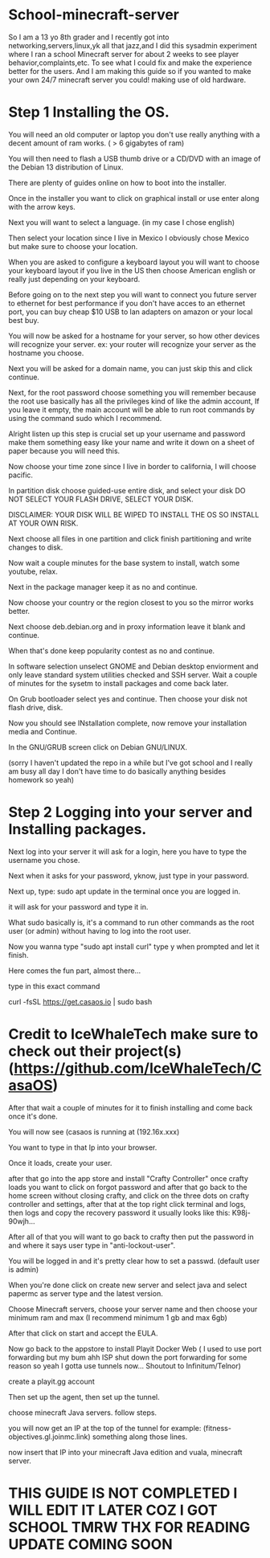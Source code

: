 # School-minecraft-server

So I am a 13 yo 8th grader and I recently got into networking,servers,linux,yk all that jazz,and I did this sysadmin experiment where I ran a school Minecraft server for about 2 weeks to see player behavior,complaints,etc. To see what I could fix and make the experience better for the users. And I am making this guide so if you wanted to make your own 24/7 minecraft server you could! making use of old hardware.

# Step 1 Installing the OS.
You will need an old computer or laptop you don't use really anything with a decent amount of ram works. ( > 6 gigabytes of ram)

You will then need to flash a USB thumb drive or a CD/DVD with an image of the Debian 13 distribution of Linux. 

There are plenty of guides online on how to boot into the installer.

Once in the installer you want to click on graphical install or use enter along with the arrow keys.

Next you will want to select a language. (in my case I chose english)

Then select your location since I live in Mexico I obviously chose Mexico but make sure to choose your location.

When you are asked to configure a keyboard layout you will want to choose your keyboard layout if you live in the US then choose American english or really just depending on your keyboard.

Before going on to the next step you will want to connect you future server to ethernet for best performance if you don't have acces to an ethernet port, you can buy cheap $10 USB to lan adapters on amazon or your local best buy.

You will now be asked for a hostname for your server, so how other devices will recognize your server. ex: your router will recognize your server as the hostname you choose.

Next you will be asked for a domain name, you can just skip this and click continue.

Next, for the root password choose something you will remember because the root use basically has all the privileges kind of like the admin account, If you leave it empty, the main account will be able to run root commands by using the command sudo which I recommend.

Alright listen up this step is crucial set up your username and password make them something easy like your name and write it down on a sheet of paper because you will need this.

Now choose your time zone since I live in border to california, I will choose pacific.

In partition disk choose guided-use entire disk, and select your disk DO NOT SELECT YOUR FLASH DRIVE, SELECT YOUR DISK.

DISCLAIMER: YOUR DISK WILL BE WIPED TO INSTALL THE OS SO INSTALL AT YOUR OWN RISK.

Next choose all files in one partition and click finish partitioning and write changes to disk.

Now wait a couple minutes for the base system to install, watch some youtube, relax.

Next in the package manager keep it as no and continue.

Now choose your country or the region closest to you so the mirror works better.

Next choose deb.debian.org and in proxy information leave it blank and continue.

When that's done keep popularity contest as no and continue.

In software selection unselect GNOME and Debian desktop enviorment and only leave standard system utilities checked and SSH server.
Wait a couple of minutes for the sysetm to install packages and come back later.


On Grub bootloader select yes and continue. Then choose your disk not flash drive, disk.

Now you should see INstallation complete, now remove your installation media and Continue.

In the GNU/GRUB screen click on Debian GNU/LINUX.

(sorry I haven't updated the repo in a while but I've got school and I really am busy all day I don't have time to do basically anything besides homework so yeah)

# Step 2 Logging into your server and Installing packages.

Next log into your server it will ask for a login, here you have to type the username you chose.

Next when it asks for your password, yknow, just type in your password.

Next up, type: sudo apt update in the terminal once you are logged in.

it will ask for your password and type it in.

What sudo basically is, it's a command to run other commands as the root user (or admin) without having to log into the root user.

Now you wanna type "sudo apt install curl" type y when prompted and let it finish.

Here comes the fun part, almost there...

type in this exact command

curl -fsSL https://get.casaos.io | sudo bash

# Credit to IceWhaleTech make sure to check out their project(s) (https://github.com/IceWhaleTech/CasaOS)

After that wait a couple of minutes for it to finish installing and come back once it's done.

You will now see (casaos is running at (192.16x.xxx)

You want to type in that Ip into your browser.

Once it loads, create your user.

after that go into the app store and install "Crafty Controller"
once crafty loads you want to click on forgot password and after that go back to the home screen without closing crafty, and click on the three dots on crafty controller and settings, after that at the top right click terminal and logs, then logs and copy the recovery password it usually looks like this: K98j-90wjh...

After all of that you will want to go back to crafty then put the password in and where it says user type in "anti-lockout-user".

You will be logged in and it's pretty clear how to set a passwd. (default user is admin)

When you're done click on create new server and select java and select papermc as server type and the latest version.

Choose Minecraft servers, choose your server name and then choose your minimum ram and max (I recommend minimum 1 gb and max 6gb)

After that click on start and accept the EULA.

Now go back to the appstore to install Playit Docker Web ( I used to use port forwarding but my bum ahh ISP shut down the port forwarding for some reason so yeah I gotta use tunnels now... Shoutout to Infinitum/Telnor)

create a playit.gg account

Then set up the agent, then set up the tunnel.

choose minecraft Java servers.
follow steps.

you will now get an IP at the top of the tunnel for example: (fitness-objectives.gl.joinmc.link) something along those lines.

now insert that IP into your minecraft Java edition and vuala, minecraft server.

# THIS GUIDE IS NOT COMPLETED I WILL EDIT IT LATER COZ I GOT SCHOOL TMRW THX FOR READING UPDATE COMING SOON
